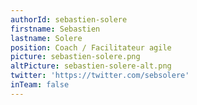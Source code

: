 ```yaml
---
authorId: sebastien-solere
firstname: Sebastien
lastname: Solere
position: Coach / Facilitateur agile
picture: sebastien-solere.png
altPicture: sebastien-solere-alt.png
twitter: 'https://twitter.com/sebsolere'
inTeam: false
---
```

